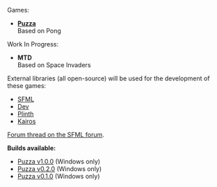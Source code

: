 Games:
- **[Puzza][Puzza (latest release)]**  
Based on Pong

Work In Progress:
- **MTD**  
Based on Space Invaders

External libraries (all open-source) will be used for the development of these games:
- [SFML]
- [Dev]
- [Plinth]
- [Kairos]

[Forum thread on the SFML forum][SFML Forum Thread].

**Builds available:**
- [Puzza v1.0.0](https://github.com/Hapaxia/MyPracticeBeginnerGames/releases/tag/puzza-v1.0.0) (Windows only)
- [Puzza v0.2.0](https://github.com/Hapaxia/MyPracticeBeginnerGames/releases/tag/puzza-v0.2.0) (Windows only)
- [Puzza v0.1.0](https://github.com/Hapaxia/MyPracticeBeginnerGames/releases/tag/puzza-v0.1.0) (Windows only)




[SFML]: http://www.sfml-dev.org
[Dev]: https://github.com/Hapaxia/Dev
[Plinth]: https://github.com/Hapaxia/Plinth/wiki
[Kairos]: https://github.com/Hapaxia/Kairos/wiki
[SFML Forum Thread]: http://en.sfml-dev.org/forums/index.php?topic=18844.0
[Puzza (latest release)]: https://github.com/Hapaxia/MyPracticeBeginnerGames/releases/tag/puzza-v1.0.0
